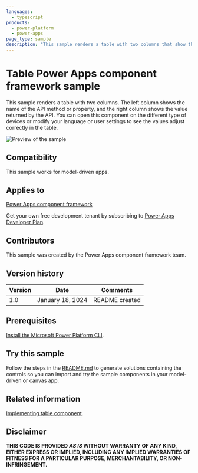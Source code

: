 ```yaml
---
languages:
  - typescript
products:
  - power-platform
  - power-apps
page_type: sample
description: "This sample renders a table with two columns that show the name of the API and what the API returns in Microsoft Power Apps."
---
```


# Table Power Apps component framework sample

This sample renders a table with two columns. The left column shows the name of the API method or property, and the right column shows the value returned by the API. You can open this component on the different type of devices or modify your language or user settings to see the values adjust correctly in the table.

![Preview of the sample](https://learn.microsoft.com/power-apps/developer/component-framework/media/table-control.png)

## Compatibility

This sample works for model-driven apps.

## Applies to

[Power Apps component framework](https://learn.microsoft.com/power-apps/developer/component-framework/overview)

Get your own free development tenant by subscribing to [Power Apps Developer Plan](https://learn.microsoft.com/power-platform/developer/plan).

## Contributors

This sample was created by the Power Apps component framework team.

## Version history

| Version | Date             | Comments       |
| ------- | ---------------- | -------------- |
| 1.0     | January 18, 2024 | README created |

## Prerequisites

[Install the Microsoft Power Platform CLI](https://learn.microsoft.com/power-platform/developer/cli/introduction).

## Try this sample

Follow the steps in the [README.md](../README.md) to generate solutions containing the controls so you can import and try the sample components in your model-driven or canvas app.

## Related information

[Implementing table component](https://learn.microsoft.com/power-apps/developer/component-framework/sample-controls/table-control).

## Disclaimer

**THIS CODE IS PROVIDED _AS IS_ WITHOUT WARRANTY OF ANY KIND, EITHER EXPRESS OR IMPLIED, INCLUDING ANY IMPLIED WARRANTIES OF FITNESS FOR A PARTICULAR PURPOSE, MERCHANTABILITY, OR NON-INFRINGEMENT.**
